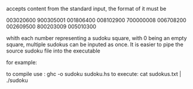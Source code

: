 accepts content from the standard input, the format of it must be

<name>
003020600
900305001
001806400
008102900
700000008
006708200
002609500
800203009
005010300

whith each number representing a sudoku square, with 0 being an empty square,
multiple sudokus can be inputed as once. It is easier to pipe the source
 sudoku file into the executable

for example:

to compile use : 
ghc -o sudoku sudoku.hs
to execute:
cat sudokus.txt | ./sudoku
